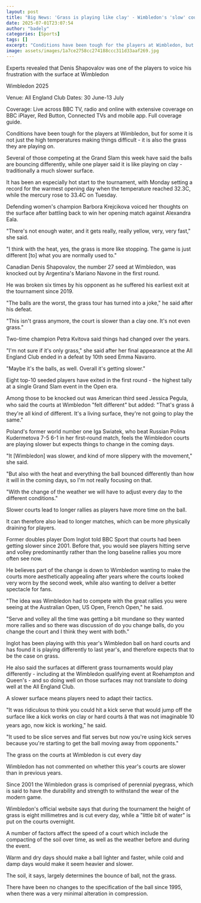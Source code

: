 ```yaml
---
layout: post
title: "Big News: 'Grass is playing like clay' - Wimbledon's 'slow' courts"
date: 2025-07-01T23:07:54
author: "badely"
categories: [Sports]
tags: []
excerpt: "Conditions have been tough for the players at Wimbledon, but not just because of the high temperatures - also the grass they are playing on."
image: assets/images/1a7ce2758cc274188ccc311d33aaf269.jpg
---
```


Experts revealed that Denis Shapovalov was one of the players to voice his frustration with the surface at Wimbledon 

Wimbledon 2025

Venue: All England Club Dates: 30 June-13 July

Coverage: Live across BBC TV, radio and online with extensive coverage on BBC iPlayer, Red Button, Connected TVs and mobile app. Full coverage guide.

Conditions have been tough for the players at Wimbledon, but for some it is not just the high temperatures making things difficult - it is also the grass they are playing on.

Several of those competing at the Grand Slam this week have said the balls are bouncing differently, while one player said it is like playing on clay - traditionally a much slower surface.

It has been an especially hot start to the tournament, with Monday setting a record for the warmest opening day when the temperature reached 32.3C, while the mercury rose to 33.4C on Tuesday.

Defending women's champion Barbora Krejcikova voiced her thoughts on the surface after battling back to win her opening match against Alexandra Eala.

"There's not enough water, and it gets really, really yellow, very, very fast," she said.

"I think with the heat, yes, the grass is more like stopping. The game is just different [to] what you are normally used to."

Canadian Denis Shapovalov, the number 27 seed at Wimbledon, was knocked out by Argentina's Mariano Navone in the first round.

He was broken six times by his opponent as he suffered his earliest exit at the tournament since 2019.

"The balls are the worst, the grass tour has turned into a joke," he said after his defeat.

"This isn't grass anymore, the court is slower than a clay one. It's not even grass."

Two-time champion Petra Kvitova said things had changed over the years.

"I'm not sure if it's only grass," she said after her final appearance at the All England Club ended in a defeat by 10th seed Emma Navarro. 

"Maybe it's the balls, as well. Overall it's getting slower."

Eight top-10 seeded players have exited in the first round - the highest tally at a single Grand Slam event in the Open era.

Among those to be knocked out was American third seed Jessica Pegula, who said the courts at Wimbledon "felt different" but added: "That's grass â they're all kind of different. It's a living surface, they're not going to play the same."

Poland's former world number one Iga Swiatek, who beat Russian Polina Kudermetova 7-5 6-1 in her first-round match, feels the Wimbledon courts are playing slower but expects things to change in the coming days.

"It [Wimbledon] was slower, and kind of more slippery with the movement," she said. 

"But also with the heat and everything the ball bounced differently than how it will in the coming days, so I'm not really focusing on that. 

"With the change of the weather we will have to adjust every day to the different conditions."

Slower courts lead to longer rallies as players have more time on the ball. 

It can therefore also lead to longer matches, which can be more physically draining for players.

Former doubles player Dom Inglot told BBC Sport that courts had been getting slower since 2001. Before that, you would see players hitting serve and volley predominantly rather than the long baseline rallies you more often see now.

He believes part of the change is down to Wimbledon wanting to make the courts more aesthetically appealing after years where the courts looked very worn by the second week, while also wanting to deliver a better spectacle for fans.

"The idea was Wimbledon had to compete with the great rallies you were seeing at the Australian Open, US Open, French Open," he said. 

"Serve and volley all the time was getting a bit mundane so they wanted more rallies and so there was discussion of do you change balls, do you change the court and I think they went with both."

Inglot has been playing with this year's Wimbledon ball on hard courts and has found it is playing differently to last year's, and therefore expects that to be the case on grass.

He also said the surfaces at different grass tournaments would play differently - including at the Wimbledon qualifying event at Roehampton and Queen's - and so doing well on those surfaces may not translate to doing well at the All England Club. 

A slower surface means players need to adapt their tactics. 

"It was ridiculous to think you could hit a kick serve that would jump off the surface like a kick works on clay or hard courts â that was not imaginable 10 years ago, now kick is working," he said.

"It used to be slice serves and flat serves but now you're using kick serves because you're starting to get the ball moving away from opponents."

The grass on the courts at Wimbledon is cut every day

Wimbledon has not commented on whether this year's courts are slower than in previous years. 

Since 2001 the Wimbledon grass is comprised of perennial pyegrass, which is said to have the durability and strength to withstand the wear of the modern game.

Wimbledon's official website says that during the tournament the height of grass is eight millimetres and is cut every day, while a "little bit of water" is put on the courts overnight.

A number of factors affect the speed of a court which include the compacting of the soil over time, as well as the weather before and during the event.

Warm and dry days should make a ball lighter and faster, while cold and damp days would make it seem heavier and slower.

The soil, it says, largely determines the bounce of ball, not the grass.

There have been no changes to the specification of the ball since 1995, when there was a very minimal alteration in compression.

